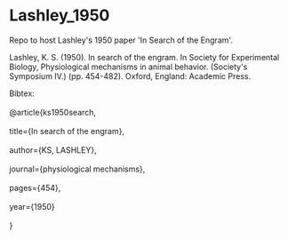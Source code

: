 # Lashley_1950
Repo to host Lashley's 1950 paper 'In Search of the Engram'.

Lashley, K. S. (1950). In search of the engram. In Society for Experimental Biology, Physiological mechanisms in animal behavior. (Society's Symposium IV.) (pp. 454-482). Oxford, England: Academic Press.

Bibtex:<br/><br/>
@article{ks1950search,<br/><br/>
  title={In search of the engram},<br/><br/>
  author={KS, LASHLEY},<br/><br/>
  journal={physiological mechanisms},<br/><br/>
  pages={454},<br/><br/>
  year={1950}<br/><br/>
}<br/><br/>